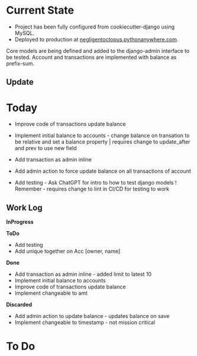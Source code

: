 # Current State

* Project has been fully configured from cookiecutter-django using MySQL.
* Deployed to production at [negligentoctopus.pythonanywhere.com](negligentoctopus.pythonanywhere.com).

Core models are being defined and added to the django-admin interface to be tested.
Account and transactions are implemented with balance as prefix-sum.

## Update


# Today

* Improve code of transactions update balance
* Implement initial balance to accounts - change balance on transation to be relative and set a balance property | requires change to update\_after and prev to use new field

* Add transaction as admin inline
* Add admin action to force update balance on all transactions of account

* Add testing - Ask ChatGPT for intro to how to test django models
    ! Remember - requires change to lint in CI/CD for testing to work

## Work Log
__InProgress__

__ToDo__
* Add testing
* Add unique together on Acc [owner, name]

__Done__
* Add transaction as admin inline - added limit to latest 10
* Implement initial balance to accounts
* Improve code of transactions update balance
* Implement changeable to amt

__Discarded__
* Add admin action to update balance - updates balance on save
* Implement changeable to timestamp - not mission critical

# To Do
